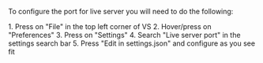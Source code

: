 To configure the port for live server you will need to do the following:
<div></div>
1. Press on "File" in the top left corner of VS
2. Hover/press on "Preferences"
3. Press on "Settings"
4. Search "Live server port" in the settings search bar
5. Press "Edit in settings.json" and configure as you see fit
